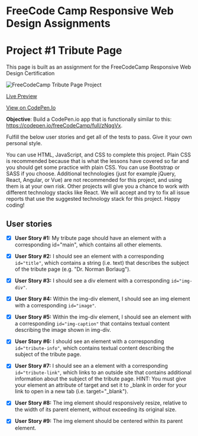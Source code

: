 
# FreeCode Camp Responsive Web Design Assignments
# Project #1 Tribute Page

This page is built as an assignment for the FreeCodeCamp Responsive Web Design Certification

![FreeCodeCamp Tribute Page Project](https://user-images.githubusercontent.com/18686022/143772171-0cf4733b-fa86-419d-b30a-b5d413b85486.jpg)

[Live Preview](https://evrenbal.github.io/FCC-TributePage/)

[View on CodePen.Io](https://codepen.io/evrenbal/pen/qBXegJR)

**Objective**: Build a CodePen.io app that is functionally similar to this: https://codepen.io/freeCodeCamp/full/zNqgVx.

Fulfill the below user stories and get all of the tests to pass. Give it your own personal style.

You can use HTML, JavaScript, and CSS to complete this project. Plain CSS is recommended because that is what the lessons have covered so far and you should get some practice with plain CSS. You can use Bootstrap or SASS if you choose. Additional technologies (just for example jQuery, React, Angular, or Vue) are not recommended for this project, and using them is at your own risk. Other projects will give you a chance to work with different technology stacks like React. We will accept and try to fix all issue reports that use the suggested technology stack for this project. Happy coding!
## User stories

- [x] **User Story #1:** My tribute page should have an element with a corresponding id="main", which contains all other elements.

- [x] **User Story #2:** I should see an element with a corresponding `id="title"`, which contains a string (i.e. text) that describes the subject of the tribute page 
(e.g. "Dr. Norman Borlaug"). 

- [x] **User Story #3:** I should see a div element with a corresponding `id="img-div"`. 

- [x] **User Story #4:** Within the img-div element, I should see an img element with a corresponding `id="image"`.

- [x] **User Story #5:** Within the img-div element, I should see an element with a corresponding `id="img-caption"` that contains textual content describing the image shown in img-div.
 
- [x] **User Story #6:** I should see an element with a corresponding `id="tribute-info"`, which contains textual content describing the subject of the tribute page.

- [x] **User Story #7:** I should see an a element with a corresponding `id="tribute-link"`, which links to an outside site that contains additional information about 
the subject of the tribute page. HINT: You must give your element an attribute of target and set it to _blank in order for your link to open in a new tab 
(i.e. target="_blank").

- [x] **User Story #8:** The img element should responsively resize, relative to the width of its parent element, without exceeding its original size.

- [x] **User Story #9:** The img element should be centered within its parent element.
